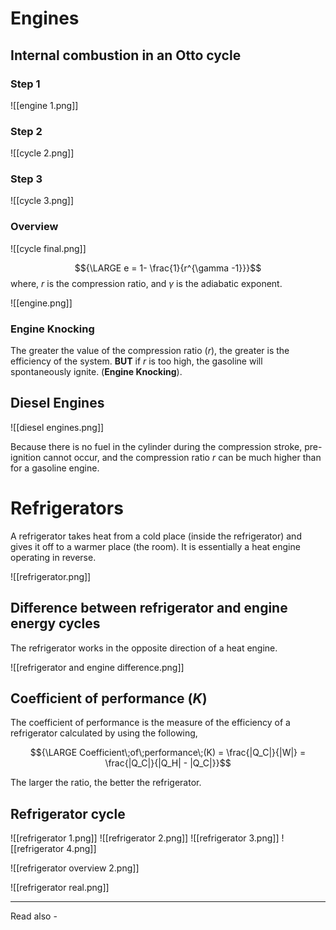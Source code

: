 # Engines

## Internal combustion in an Otto cycle

### Step 1
![[engine 1.png]]

### Step 2
![[cycle 2.png]]

### Step 3
![[cycle 3.png]]

### Overview
![[cycle final.png]]

$${\LARGE e = 1- \frac{1}{r^{\gamma -1}}}$$
where, *r* is the compression ratio, and
${\gamma}$ is the adiabatic exponent.

![[engine.png]]

### Engine Knocking

The greater the value of the compression ratio (*r*), the greater is the efficiency of the system. **BUT** if *r* is too high, the gasoline will spontaneously ignite. (**Engine Knocking**).

## Diesel Engines

![[diesel engines.png]]

Because there is no fuel in the cylinder during the compression stroke, pre-ignition cannot occur, and the compression ratio *r* can be much higher than for a gasoline engine.

# Refrigerators

A refrigerator takes heat from a cold place (inside the refrigerator) and gives it off to a warmer place (the room). It is essentially a heat engine operating in reverse.

![[refrigerator.png]]

## Difference between refrigerator and engine energy cycles

The refrigerator works in the opposite direction of a heat engine.

![[refrigerator and engine difference.png]]

## Coefficient of performance (*K*)

The coefficient of performance is the measure of the efficiency of a refrigerator calculated by using the following,

$${\LARGE Coefficient\;of\;performance\;(K) = \frac{|Q_C|}{|W|} = \frac{|Q_C|}{|Q_H| - |Q_C|}}$$

The larger the ratio, the better the refrigerator.

## Refrigerator cycle

![[refrigerator 1.png]]
![[refrigerator 2.png]]
![[refrigerator 3.png]]
![[refrigerator 4.png]]

![[refrigerator overview 2.png]]

![[refrigerator real.png]]

---
Read also - 